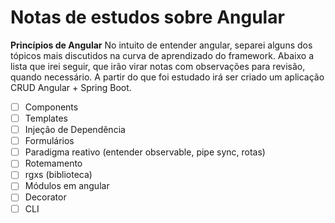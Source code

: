 # Notas de estudos sobre Angular
**Princípios de Angular**
No intuito de entender angular, separei alguns dos tópicos mais discutidos na curva de aprendizado do framework. Abaixo a lista que irei seguir, que irão virar notas com observações para revisão, quando necessário. A partir do que foi estudado irá ser criado um aplicação CRUD Angular + Spring Boot.
- [ ] Components
- [ ] Templates
- [ ] Injeção de Dependência
- [ ] Formulários
- [ ] Paradigma reativo (entender observable, pipe sync, rotas)
- [ ] Rotemamento
- [ ] rgxs (biblioteca)
- [ ] Módulos em angular
- [ ] Decorator
- [ ] CLI
